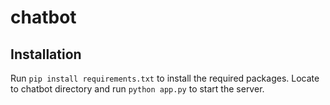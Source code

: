 # chatbot

## Installation

Run `pip install requirements.txt` to install the required packages.
Locate to chatbot directory and run `python app.py` to start the server.
